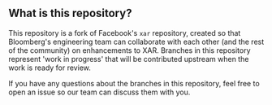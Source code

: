 ## What is this repository?

This repository is a fork of Facebook's `xar` repository, created so that Bloomberg's
engineering team can collaborate with each other (and the rest of the community)
on enhancements to XAR. Branches in this repository represent 'work in progress' that
will be contributed upstream when the work is ready for review.

If you have any questions about the branches in this repository, feel free to open an issue
so our team can discuss them with you.
